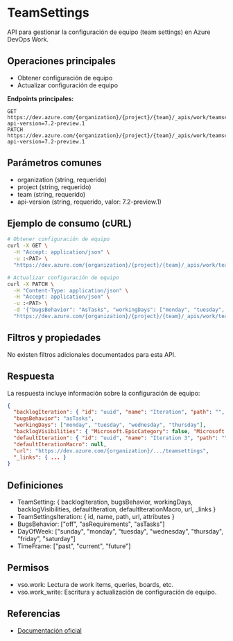 
# TeamSettings

API para gestionar la configuración de equipo (team settings) en Azure DevOps Work.

## Operaciones principales
- Obtener configuración de equipo
- Actualizar configuración de equipo

**Endpoints principales:**
```
GET    https://dev.azure.com/{organization}/{project}/{team}/_apis/work/teamsettings?api-version=7.2-preview.1
PATCH  https://dev.azure.com/{organization}/{project}/{team}/_apis/work/teamsettings?api-version=7.2-preview.1
```

## Parámetros comunes
- organization (string, requerido)
- project (string, requerido)
- team (string, requerido)
- api-version (string, requerido, valor: 7.2-preview.1)

## Ejemplo de consumo (cURL)
```bash
# Obtener configuración de equipo
curl -X GET \
  -H "Accept: application/json" \
  -u :<PAT> \
  "https://dev.azure.com/{organization}/{project}/{team}/_apis/work/teamsettings?api-version=7.2-preview.1"

# Actualizar configuración de equipo
curl -X PATCH \
  -H "Content-Type: application/json" \
  -H "Accept: application/json" \
  -u :<PAT> \
  -d '{"bugsBehavior": "AsTasks", "workingDays": ["monday", "tuesday", "wednesday", "thursday"], "defaultIteration": "8C2457E8-8936-4CDC-B3AA-17B20F56C76C"}' \
  "https://dev.azure.com/{organization}/{project}/{team}/_apis/work/teamsettings?api-version=7.2-preview.1"
```

## Filtros y propiedades
No existen filtros adicionales documentados para esta API.

## Respuesta
La respuesta incluye información sobre la configuración de equipo:
```json
{
  "backlogIteration": { "id": "uuid", "name": "Iteration", "path": "", "url": "..." },
  "bugsBehavior": "asTasks",
  "workingDays": ["monday", "tuesday", "wednesday", "thursday"],
  "backlogVisibilities": { "Microsoft.EpicCategory": false, "Microsoft.FeatureCategory": true },
  "defaultIteration": { "id": "uuid", "name": "Iteration 3", "path": "\\Iteration 3", "url": "..." },
  "defaultIterationMacro": null,
  "url": "https://dev.azure.com/{organization}/.../teamsettings",
  "_links": { ... }
}
```

## Definiciones
- TeamSetting: { backlogIteration, bugsBehavior, workingDays, backlogVisibilities, defaultIteration, defaultIterationMacro, url, _links }
- TeamSettingsIteration: { id, name, path, url, attributes }
- BugsBehavior: ["off", "asRequirements", "asTasks"]
- DayOfWeek: ["sunday", "monday", "tuesday", "wednesday", "thursday", "friday", "saturday"]
- TimeFrame: ["past", "current", "future"]

## Permisos
- vso.work: Lectura de work items, queries, boards, etc.
- vso.work_write: Escritura y actualización de configuración de equipo.

## Referencias
- [Documentación oficial](https://learn.microsoft.com/en-us/rest/api/azure/devops/work/teamsettings?view=azure-devops-rest-7.2)
